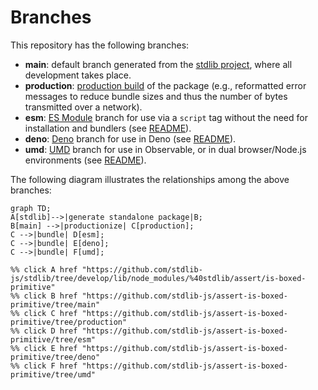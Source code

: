 <!--

@license Apache-2.0

Copyright (c) 2022 The Stdlib Authors.

Licensed under the Apache License, Version 2.0 (the "License");
you may not use this file except in compliance with the License.
You may obtain a copy of the License at

    http://www.apache.org/licenses/LICENSE-2.0

Unless required by applicable law or agreed to in writing, software
distributed under the License is distributed on an "AS IS" BASIS,
WITHOUT WARRANTIES OR CONDITIONS OF ANY KIND, either express or implied.
See the License for the specific language governing permissions and
limitations under the License.

-->

# Branches

This repository has the following branches:

-   **main**: default branch generated from the [stdlib project][stdlib-url], where all development takes place.
-   **production**: [production build][production-url] of the package (e.g., reformatted error messages to reduce bundle sizes and thus the number of bytes transmitted over a network).
-   **esm**: [ES Module][esm-url] branch for use via a `script` tag without the need for installation and bundlers (see [README][esm-readme]).
-   **deno**: [Deno][deno-url] branch for use in Deno (see [README][deno-readme]).
-   **umd**: [UMD][umd-url] branch for use in Observable, or in dual browser/Node.js environments (see [README][umd-readme]).

The following diagram illustrates the relationships among the above branches:

```mermaid
graph TD;
A[stdlib]-->|generate standalone package|B;
B[main] -->|productionize| C[production];
C -->|bundle| D[esm];
C -->|bundle| E[deno];
C -->|bundle| F[umd];

%% click A href "https://github.com/stdlib-js/stdlib/tree/develop/lib/node_modules/%40stdlib/assert/is-boxed-primitive"
%% click B href "https://github.com/stdlib-js/assert-is-boxed-primitive/tree/main"
%% click C href "https://github.com/stdlib-js/assert-is-boxed-primitive/tree/production"
%% click D href "https://github.com/stdlib-js/assert-is-boxed-primitive/tree/esm"
%% click E href "https://github.com/stdlib-js/assert-is-boxed-primitive/tree/deno"
%% click F href "https://github.com/stdlib-js/assert-is-boxed-primitive/tree/umd"
```

[stdlib-url]: https://github.com/stdlib-js/stdlib/tree/develop/lib/node_modules/%40stdlib/assert/is-boxed-primitive
[production-url]: https://github.com/stdlib-js/assert-is-boxed-primitive/tree/production
[deno-url]: https://github.com/stdlib-js/assert-is-boxed-primitive/tree/deno
[deno-readme]: https://github.com/stdlib-js/assert-is-boxed-primitive/blob/deno/README.md
[umd-url]: https://github.com/stdlib-js/assert-is-boxed-primitive/tree/umd
[umd-readme]: https://github.com/stdlib-js/assert-is-boxed-primitive/blob/umd/README.md
[esm-url]: https://github.com/stdlib-js/assert-is-boxed-primitive/tree/esm
[esm-readme]: https://github.com/stdlib-js/assert-is-boxed-primitive/blob/esm/README.md